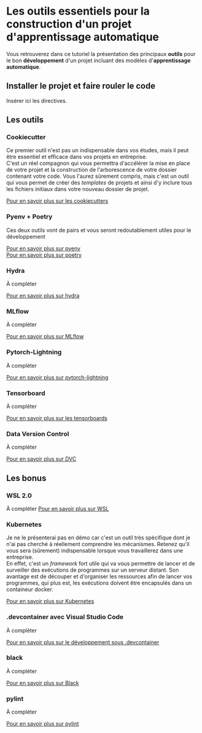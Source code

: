 # Les outils essentiels pour la construction d'un projet d'apprentissage automatique

Vous retrouverez dans ce tutoriel la présentation des principaux **outils** pour le bon **développement** d'un projet incluant des modèles d'**apprentissage automatique**.

## Installer le projet et faire rouler le code

Insérer ici les directives.

## Les outils

### Cookiecutter

Ce premier outil n'est pas un indispensable dans vos études, mais il peut être essentiel et efficace dans vos projets en entreprise. \
C'est un réel compagnon qui vous permettra d'accélérer la mise en place de votre projet et la construction de l'arborescence de votre dossier contenant votre code. Vous l'aurez sûrement compris, mais c'est un outil qui vous permet de créer des *templates* de projets et ainsi d'y inclure tous les fichiers initiaux dans votre nouveau dossier de projet.

[Pour en savoir plus sur les cookiecutters](https://cookiecutter.readthedocs.io/en/stable/)

### Pyenv + Poetry

Ces deux outils vont de pairs et vous seront redoutablement utiles pour le développement

[Pour en savoir plus sur pyenv](https://github.com/pyenv/pyenv) \
[Pour en savoir plus sur poetry](https://python-poetry.org/)

### Hydra

À compléter

[Pour en savoir plus sur hydra](https://hydra.cc/)

### MLflow

À compléter

[Pour en savoir plus sur MLflow](https://mlflow.org/)

### Pytorch-Lightning

À compléter 

[Pour en savoir plus sur pytorch-lightning](https://lightning.ai/docs/pytorch/stable/)

### Tensorboard

À compléter

[Pour en savoir plus sur les tensorboards](https://www.tensorflow.org/tensorboard?hl=fr)

### Data Version Control

À compléter

[Pour en savoir plus sur DVC](https://dvc.org/)

## Les bonus

### WSL 2.0

À compléter
[Pour en savoir plus sur WSL](https://learn.microsoft.com/en-us/windows/wsl/)

### Kubernetes

Je ne le présenterai pas en démo car c'est un outil très spécifique dont je n'ai pas cherché à réellement comprendre les mécanismes. Retenez qu'il vous sera (sûrement) indispensable lorsque vous travaillerez dans une entreprise. \
En effet, c'est un *framework* fort utile qui va vous permettre de lancer et de surveiller des exécutions de programmes sur un serveur distant. Son avantage est de découper et d'organiser les ressources afin de lancer vos programmes, qui plus est, les exécutions doivent être encapsulés dans un containeur docker.

[Pour en savoir plus sur Kubernetes](https://kubernetes.io/)

### .devcontainer avec Visual Studio Code

À compléter

[Pour en savoir plus sur le développement sous .devcontainer](https://code.visualstudio.com/docs/devcontainers/containers)

### black

À compléter

[Pour en savoir plus sur Black](https://black.readthedocs.io/en/stable/)

### pylint

À compléter

[Pour en savoir plus sur pylint](https://pylint.readthedocs.io/en/latest/user_guide/installation/index.html)